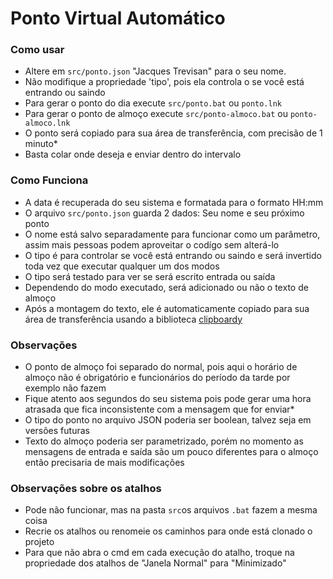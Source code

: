 # Ponto Virtual Automático

### Como usar 

- Altere em ```src/ponto.json``` "Jacques Trevisan" para o seu nome.
- Não modifique a propriedade 'tipo', pois ela controla o se você está entrando ou saindo
- Para gerar o ponto do dia execute ```src/ponto.bat``` ou ```ponto.lnk```
- Para gerar o ponto de almoço execute ```src/ponto-almoco.bat``` ou ```ponto-almoco.lnk```
- O ponto será copiado para sua área de transferência, com precisão de 1 minuto*
- Basta colar onde deseja e enviar dentro do intervalo

### Como Funciona

- A data é recuperada do seu sistema e formatada para o formato HH:mm
- O arquivo ```src/ponto.json``` guarda 2 dados: Seu nome e seu próximo ponto
- O nome está salvo separadamente para funcionar como um parâmetro, assim mais pessoas podem aproveitar o codígo sem alterá-lo
- O tipo é para controlar se você está entrando ou saindo e será invertido toda vez que executar qualquer um dos modos
- O tipo será testado para ver se será escrito entrada ou saída
- Dependendo do modo executado, será adicionado ou não o texto de almoço
- Após a montagem do texto, ele é automaticamente copiado para sua área de transferência usando a biblioteca [clipboardy](https://www.npmjs.com/package/clipboardy)

### Observações

- O ponto de almoço foi separado do normal, pois aqui o horário de almoço não é obrigatório e funcionários do período da tarde por exemplo não fazem
- Fique atento aos segundos do seu sistema pois pode gerar uma hora atrasada que fica inconsistente com a mensagem que for enviar*
- O tipo do ponto no arquivo JSON poderia ser boolean, talvez seja em versões futuras
- Texto do almoço poderia ser parametrizado, porém no momento as mensagens de entrada e saída são um pouco diferentes para o almoço então precisaria de mais modificações


### Observações sobre os atalhos

- Pode não funcionar, mas na pasta ```src```os arquivos ```.bat``` fazem a mesma coisa
- Recrie os atalhos ou renomeie os caminhos para onde está clonado o projeto
- Para que não abra o cmd em cada execução do atalho, troque na propriedade dos atalhos de "Janela Normal" para "Minimizado"
